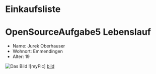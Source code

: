 # Einkaufsliste
OpenSourceAufgabe5
Lebenslauf
==========

* Name: Jurek Oberhauser
* Wohnort: Emmendingen
* Alter: 19

![Das Bild](/Einkaufsliste/wolkenstadt.png)
![myPic] [bild]

[bild]: /Einkaufsliste/wolkenstadt.png "Test"